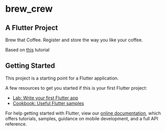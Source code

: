 # brew_crew

## A Flutter Project
Brew that Coffee. Register and store the way you like your coffee.

Based on [this](https://www.youtube.com/playlist?list=PL4cUxeGkcC9itfjle0ji1xOZ2cjRGY_WB) tutorial

## Getting Started

This project is a starting point for a Flutter application.

A few resources to get you started if this is your first Flutter project:

- [Lab: Write your first Flutter app](https://flutter.dev/docs/get-started/codelab)
- [Cookbook: Useful Flutter samples](https://flutter.dev/docs/cookbook)

For help getting started with Flutter, view our
[online documentation](https://flutter.dev/docs), which offers tutorials,
samples, guidance on mobile development, and a full API reference.
